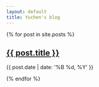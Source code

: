 ```yaml
---
layout: default
title: Yuchen's blog 
---
```


<div class="intro">
        {% for post in site.posts %}
                <div>
                    <h2 class="blog-title"><a href="{{ post.url }}">{{ post.title }}</a></h2>
                    <p class="blog-date">{{ post.date | date: '%B %d, %Y' }}</p>
                </div>
        {% endfor %}
</div>
